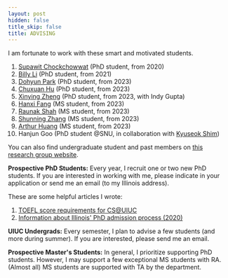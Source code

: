 ```yaml
---
layout: post
hidden: false
title_skip: false
title: ADVISING
---
```


I am fortunate to work with these smart and motivated students.

1. [Supawit Chockchowwat](https://supawit.chockchowwat.com/) (PhD student, from 2020)
1. [Billy Li](https://billyzhaohengli.github.io/) (PhD student, from 2021)
1. [Dohyun Park](https://www.linkedin.com/in/dohyun1357/?originalSubdomain=kr) (PhD student, from 2023)
1. [Chuxuan Hu](https://cs.illinois.edu/research/undergraduate-research/summer-research-experience-undergraduates/participants/chuxuan-hu) (PhD student, from 2023)
1. [Xinying Zheng](https://scholar.google.com/citations?user=FGt19a0AAAAJ&hl=en) (PhD student, from 2023, with Indy Gupta)
1. [Hanxi Fang](https://www.linkedin.com/in/hanxi-fang-aa2252280/) (MS student, from 2023)
1. [Raunak Shah](https://www.linkedin.com/in/raunaks13/) (MS student, from 2023)
1. [Shunning Zhang](https://www.linkedin.com/in/shuning-zhang-2001/) (MS student, from 2023)
1. [Arthur Huang](https://www.linkedin.com/in/arthur-huang-08bb75167/) (MS student, from 2023)
1. Hanjun Goo (PhD student @SNU, in collaboration with [Kyuseok Shim](http://kdd.snu.ac.kr/~shim/))

You can also find undergraduate student and past members on [this research group website](http://createlab.cs.illinois.edu/).


**Prospective PhD Students:** 
Every year, I recruit one or two new PhD students.
If you are interested in working with me, please indicate in your application or 
send me an email (to my Illinois address).


These are some helpful articles I wrote:
1. [TOEFL score requirements for CS@UIUC](https://yongjoopark.medium.com/toefl-for-cs-illinois-2d140efcf2ab)
1. [Information about Illinois' PhD admission process (2020)](https://yongjoopark.medium.com/illinoiscs-admission-process-67412ae83297)


**UIUC Undergrads:** 
Every semester, I plan to advise a few students (and more during summer). 
If you are interested, please send me an email.

**Prospective Master's Students:** 
In general, I prioritize supporting PhD students. 
However, I may support a few exceptional MS students with RA. 
(Almost all) MS students are supported with TA by the department.
